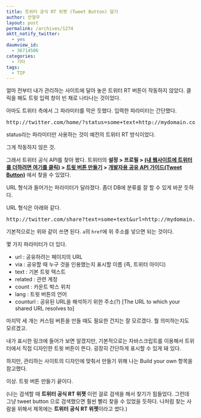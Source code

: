 ```yaml
---
title: 트위터 공식 RT 위젯 (Tweet Button) 달기
author: 안형우
layout: post
permalink: /archives/1274
aktt_notify_twitter:
  - yes
daumview_id:
  - 36714506
categories:
  - 기타
tags:
  - TIP
---
```

얼마 전부터 내가 관리하는 사이트에 달아 놓은 트위터 RT 버튼이 작동하지 않았다. 클릭을 해도 트윗 입력 창이 빈 채로 나타나는 것이었다.

아마도 트위터 측에서 그 파라미터를 막은 듯했다. 입력한 파라미터는 간단했다.

<pre>http://twitter.com/home/?status=some+text+http://mydomain.com/article/1234</pre>

status라는 파라미터만 사용하는 것이 예전의 트위터 RT 방식이었다.

그게 작동하지 않은 것.

그래서 트위터 공식 API를 찾아 봤다. 트위터의 **설정 > 프로필 > [(내 웹사이트에 트위터를 더하려면 여기를 클릭)][1] > [트윗 버튼 만들기][2] > [개발자용 공유 API 가이드(Tweet Button)][3]** 에서 찾을 수 있었다.

URL 형식과 들어가는 파라미터가 달라졌다. 좀더 DB에 분류를 잘 할 수 있게 바꾼 듯하다.

URL 형식은 아래와 같다.

<pre>http://twitter.com/share?text=some+text&url=http://mydomain.com&via=myTweetAccount</pre>

기본적으로는 위와 같이 쓰면 된다. `a`의 `href`에 위 주소를 넣으면 되는 것이다.

몇 가지 파라미터가 더 있다.

*   url : 공유하려는 페이지의 URL
*   via : 공유할 때 누구 것을 인용했는지 표시할 이름 (즉, 트위터 아이디)
*   text : 기본 트윗 텍스트
*   related : 관련 계정
*   count : 카운트 박스 위치
*   lang : 트윗 버튼의 언어
*   counturl : 공유된 URL을 해석하기 위한 주소(?) [The URL to which your shared URL resolves to]

마지막 세 개는 커스텀 버튼을 만들 때도 필요한 건지는 잘 모르겠다. 뭘 의미하는지도 모르겠고.

내가 표시한 링크에 들어가 보면 알겠지만, 기본적으로는 자바스크립트를 이용해서 트위터에서 직접 디자인한 트윗 버튼이 뜬다. 굉장히 간단하게 표시할 수 있게 돼 있다.

하지만, 관리하는 사이트의 디자인에 맞춰서 만들기 위해 나는 Build your own 항목을 참고했다.

이상. 트윗 버튼 만들기 끝이다.

(나는 검색할 때 **트위터 공식 RT 위젯** 이런 걸로 검색을 해서 찾기가 힘들었다. 그런데 그냥 tweet button 으로 검색했으면 훨씬 빨리 찾을 수 있었을 듯하다. 나처럼 찾는 사람을 위해서 제목에는 **트위터 공식 RT 위젯**이라고 썼다.)

 [1]: https://twitter.com/about/resources
 [2]: https://twitter.com/about/resources/tweetbutton
 [3]: http://dev.twitter.com/pages/tweet_button